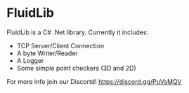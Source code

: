 # FluidLib

FluidLib is a C# .Net library.
Currently it includes:
 * TCP Server/Client Connection
 * A byte Writer/Reader
 * A Logger
 * Some simple point checkers (3D and 2D)
 
For more info join our Discortd! https://discord.gg/PuVsMQV
